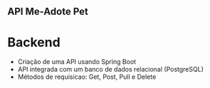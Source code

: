## API Me-Adote Pet

# Backend
  - Criação de uma API usando Spring Boot 
  - API integrada com um banco de dados relacional (PostgreSQL)
  - Métodos de requisicao: Get, Post, Pull e Delete
